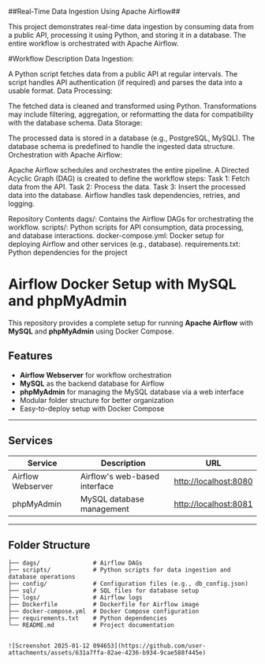 ##Real-Time Data Ingestion Using Apache Airflow##

This project demonstrates real-time data ingestion by consuming data from a public API, processing it using Python, and storing it in a database. The entire workflow is orchestrated with Apache Airflow.

#Workflow Description
Data Ingestion:

A Python script fetches data from a public API at regular intervals.
The script handles API authentication (if required) and parses the data into a usable format.
Data Processing:

The fetched data is cleaned and transformed using Python.
Transformations may include filtering, aggregation, or reformatting the data for compatibility with the database schema.
Data Storage:

The processed data is stored in a database (e.g., PostgreSQL, MySQL).
The database schema is predefined to handle the ingested data structure.
Orchestration with Apache Airflow:

Apache Airflow schedules and orchestrates the entire pipeline.
A Directed Acyclic Graph (DAG) is created to define the workflow steps:
Task 1: Fetch data from the API.
Task 2: Process the data.
Task 3: Insert the processed data into the database.
Airflow handles task dependencies, retries, and logging.


Repository Contents
dags/: Contains the Airflow DAGs for orchestrating the workflow.
scripts/: Python scripts for API consumption, data processing, and database interactions.
docker-compose.yml: Docker setup for deploying Airflow and other services (e.g., database).
requirements.txt: Python dependencies for the project


# Airflow Docker Setup with MySQL and phpMyAdmin

This repository provides a complete setup for running **Apache Airflow** with **MySQL** and **phpMyAdmin** using Docker Compose.

## Features
- **Airflow Webserver** for workflow orchestration
- **MySQL** as the backend database for Airflow
- **phpMyAdmin** for managing the MySQL database via a web interface
- Modular folder structure for better organization
- Easy-to-deploy setup with Docker Compose

---

## Services

| Service          | Description                        | URL                          |
|-------------------|------------------------------------|------------------------------|
| Airflow Webserver | Airflow's web-based interface     | [http://localhost:8080](http://localhost:8080) |
| phpMyAdmin        | MySQL database management         | [http://localhost:8081](http://localhost:8081) |

---

## Folder Structure

```plaintext
├── dags/               # Airflow DAGs
├── scripts/            # Python scripts for data ingestion and database operations
├── config/             # Configuration files (e.g., db_config.json)
├── sql/                # SQL files for database setup
├── logs/               # Airflow logs
├── Dockerfile          # Dockerfile for Airflow image
├── docker-compose.yml  # Docker Compose configuration
├── requirements.txt    # Python dependencies
└── README.md           # Project documentation


![Screenshot 2025-01-12 094653](https://github.com/user-attachments/assets/631a7ffa-82ae-4236-b934-9cae588f445e)



















































